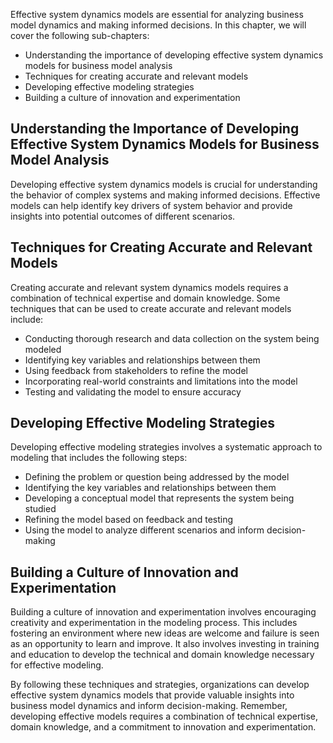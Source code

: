 
Effective system dynamics models are essential for analyzing business model dynamics and making informed decisions. In this chapter, we will cover the following sub-chapters:

* Understanding the importance of developing effective system dynamics models for business model analysis
* Techniques for creating accurate and relevant models
* Developing effective modeling strategies
* Building a culture of innovation and experimentation

Understanding the Importance of Developing Effective System Dynamics Models for Business Model Analysis
-------------------------------------------------------------------------------------------------------

Developing effective system dynamics models is crucial for understanding the behavior of complex systems and making informed decisions. Effective models can help identify key drivers of system behavior and provide insights into potential outcomes of different scenarios.

Techniques for Creating Accurate and Relevant Models
----------------------------------------------------

Creating accurate and relevant system dynamics models requires a combination of technical expertise and domain knowledge. Some techniques that can be used to create accurate and relevant models include:

* Conducting thorough research and data collection on the system being modeled
* Identifying key variables and relationships between them
* Using feedback from stakeholders to refine the model
* Incorporating real-world constraints and limitations into the model
* Testing and validating the model to ensure accuracy

Developing Effective Modeling Strategies
----------------------------------------

Developing effective modeling strategies involves a systematic approach to modeling that includes the following steps:

* Defining the problem or question being addressed by the model
* Identifying the key variables and relationships between them
* Developing a conceptual model that represents the system being studied
* Refining the model based on feedback and testing
* Using the model to analyze different scenarios and inform decision-making

Building a Culture of Innovation and Experimentation
----------------------------------------------------

Building a culture of innovation and experimentation involves encouraging creativity and experimentation in the modeling process. This includes fostering an environment where new ideas are welcome and failure is seen as an opportunity to learn and improve. It also involves investing in training and education to develop the technical and domain knowledge necessary for effective modeling.

By following these techniques and strategies, organizations can develop effective system dynamics models that provide valuable insights into business model dynamics and inform decision-making. Remember, developing effective models requires a combination of technical expertise, domain knowledge, and a commitment to innovation and experimentation.
